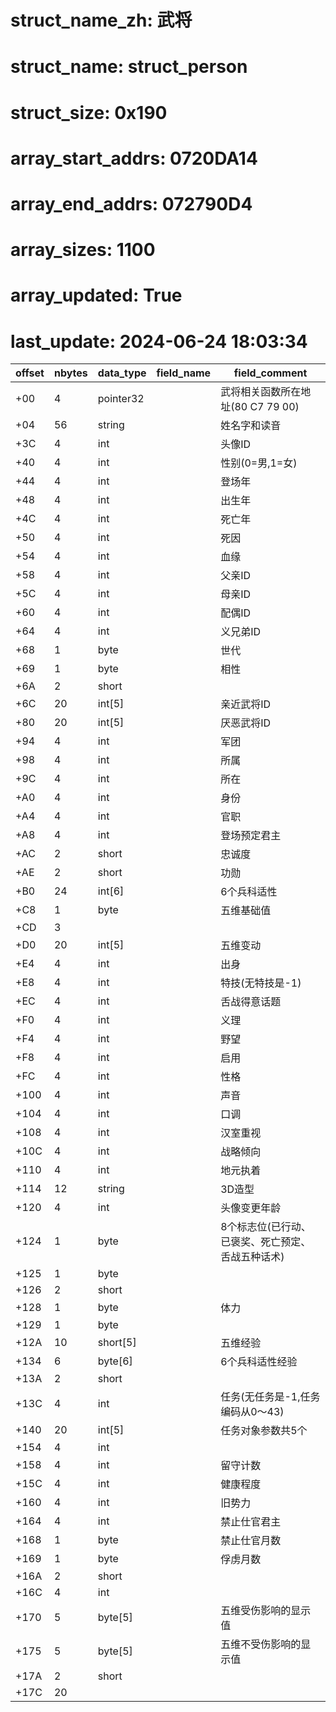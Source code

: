 # struct_name_zh: 武将
# struct_name: struct_person
# struct_size: 0x190
# array_start_addrs: 0720DA14
# array_end_addrs: 072790D4
# array_sizes: 1100
# array_updated: True
# last_update: 2024-06-24 18:03:34

| offset | nbytes | data_type | field_name | field_comment                                     |
| ------ | ------ | --------- | ---------- | ------------------------------------------------- |
| +00    | 4      | pointer32 |            | 武将相关函数所在地址(80 C7 79 00)                 |
| +04    | 56     | string    |            | 姓名字和读音                                      |
| +3C    | 4      | int       |            | 头像ID                                            |
| +40    | 4      | int       |            | 性别(0=男,1=女)                                   |
| +44    | 4      | int       |            | 登场年                                            |
| +48    | 4      | int       |            | 出生年                                            |
| +4C    | 4      | int       |            | 死亡年                                            |
| +50    | 4      | int       |            | 死因                                              |
| +54    | 4      | int       |            | 血缘                                              |
| +58    | 4      | int       |            | 父亲ID                                            |
| +5C    | 4      | int       |            | 母亲ID                                            |
| +60    | 4      | int       |            | 配偶ID                                            |
| +64    | 4      | int       |            | 义兄弟ID                                          |
| +68    | 1      | byte      |            | 世代                                              |
| +69    | 1      | byte      |            | 相性                                              |
| +6A    | 2      | short     |            |                                                   |
| +6C    | 20     | int[5]    |            | 亲近武将ID                                        |
| +80    | 20     | int[5]    |            | 厌恶武将ID                                        |
| +94    | 4      | int       |            | 军团                                              |
| +98    | 4      | int       |            | 所属                                              |
| +9C    | 4      | int       |            | 所在                                              |
| +A0    | 4      | int       |            | 身份                                              |
| +A4    | 4      | int       |            | 官职                                              |
| +A8    | 4      | int       |            | 登场预定君主                                      |
| +AC    | 2      | short     |            | 忠诚度                                            |
| +AE    | 2      | short     |            | 功勋                                              |
| +B0    | 24     | int[6]    |            | 6个兵科适性                                       |
| +C8    | 1      | byte      |            | 五维基础值                                        |
| +CD    | 3      |           |            |                                                   |
| +D0    | 20     | int[5]    |            | 五维变动                                          |
| +E4    | 4      | int       |            | 出身                                              |
| +E8    | 4      | int       |            | 特技(无特技是-1)                                  |
| +EC    | 4      | int       |            | 舌战得意话题                                      |
| +F0    | 4      | int       |            | 义理                                              |
| +F4    | 4      | int       |            | 野望                                              |
| +F8    | 4      | int       |            | 启用                                              |
| +FC    | 4      | int       |            | 性格                                              |
| +100   | 4      | int       |            | 声音                                              |
| +104   | 4      | int       |            | 口调                                              |
| +108   | 4      | int       |            | 汉室重视                                          |
| +10C   | 4      | int       |            | 战略倾向                                          |
| +110   | 4      | int       |            | 地元执着                                          |
| +114   | 12     | string    |            | 3D造型                                            |
| +120   | 4      | int       |            | 头像变更年龄                                      |
| +124   | 1      | byte      |            | 8个标志位(已行动、已褒奖、死亡预定、舌战五种话术) |
| +125   | 1      | byte      |            |                                                   |
| +126   | 2      | short     |            |                                                   |
| +128   | 1      | byte      |            | 体力                                              |
| +129   | 1      | byte      |            |                                                   |
| +12A   | 10     | short[5]  |            | 五维经验                                          |
| +134   | 6      | byte[6]   |            | 6个兵科适性经验                                   |
| +13A   | 2      | short     |            |                                                   |
| +13C   | 4      | int       |            | 任务(无任务是-1,任务编码从0～43)                  |
| +140   | 20     | int[5]    |            | 任务对象参数共5个                                 |
| +154   | 4      | int       |            |                                                   |
| +158   | 4      | int       |            | 留守计数                                          |
| +15C   | 4      | int       |            | 健康程度                                          |
| +160   | 4      | int       |            | 旧势力                                            |
| +164   | 4      | int       |            | 禁止仕官君主                                      |
| +168   | 1      | byte      |            | 禁止仕官月数                                      |
| +169   | 1      | byte      |            | 俘虏月数                                          |
| +16A   | 2      | short     |            |                                                   |
| +16C   | 4      | int       |            |                                                   |
| +170   | 5      | byte[5]   |            | 五维受伤影响的显示值                              |
| +175   | 5      | byte[5]   |            | 五维不受伤影响的显示值                            |
| +17A   | 2      | short     |            |                                                   |
| +17C   | 20     |           |            |                                                   |
